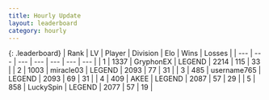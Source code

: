 ```yaml
---
title: Hourly Update
layout: leaderboard
category: hourly
---
```


{: .leaderboard}
| Rank | LV | Player | Division | Elo | Wins | Losses |
| --- | --- | --- | --- | --- | --- | --- |
| <span data-change="0">1</span> | 1337 | <span title="ID: 315148">GryphonEX</span> | LEGEND | <span data-change="0">2214</span> | <span data-change="0">115</span> | <span data-change="0">33</span> |
| <span data-change="1">2</span> | 1003 | <span title="ID: 416373">miracle03</span> | LEGEND | <span data-change="4">2093</span> | <span data-change="1">77</span> | <span data-change="0">31</span> |
| <span data-change="-1">3</span> | 485 | <span title="ID: 188640">username765</span> | LEGEND | <span data-change="0">2093</span> | <span data-change="0">69</span> | <span data-change="0">31</span> |
| <span data-change="0">4</span> | 409 | <span title="ID: 455100">AKEE</span> | LEGEND | <span data-change="0">2087</span> | <span data-change="0">57</span> | <span data-change="0">29</span> |
| <span data-change="0">5</span> | 858 | <span title="ID: 498412">LuckySpin</span> | LEGEND | <span data-change="0">2077</span> | <span data-change="0">57</span> | <span data-change="0">19</span> |